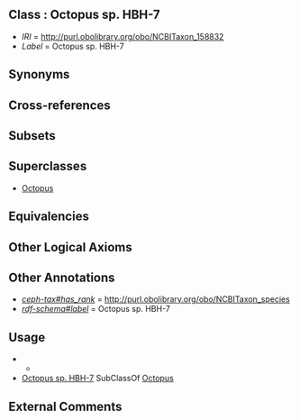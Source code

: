 
## Class : Octopus sp. HBH-7

 * *IRI* = http://purl.obolibrary.org/obo/NCBITaxon_158832
 * *Label* = Octopus sp. HBH-7

## Synonyms


## Cross-references


## Subsets


## Superclasses

 * [Octopus](../../NCBITaxon/43/NCBITaxon_6643.md)

## Equivalencies


## Other Logical Axioms


## Other Annotations

 * *[ceph-tax#has_rank](../../ceph-tax#has/nk/ceph-tax#has_rank.md)* = http://purl.obolibrary.org/obo/NCBITaxon_species
 * *[rdf-schema#label](../../el/rdf-schema#label.md)* = Octopus sp. HBH-7

## Usage

 * -
 * [Octopus sp. HBH-7](../../NCBITaxon/32/NCBITaxon_158832.md) SubClassOf [Octopus](../../NCBITaxon/43/NCBITaxon_6643.md)

## External Comments

